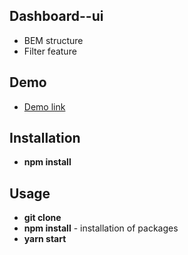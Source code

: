 ## Dashboard--ui
   * BEM structure
   * Filter feature

## Demo

   * [Demo link](https://dashboard-filter.herokuapp.com/)

## Installation
   * **npm install**

## Usage
   * **git clone**
   * **npm install** - installation of packages
   * **yarn start**
